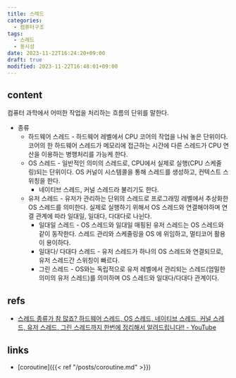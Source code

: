 ```yaml
---
title: 스레드
categories:
  - 컴퓨터구조
tags:
  - 스레드
  - 동시성
date: 2023-11-22T16:24:20+09:00
draft: true
modified: 2023-11-22T16:48:01+09:00
---
```


## content
컴퓨터 과학에서 어떠한 작업을 처리하는 흐름의 단위를 말한다.

- 종류
	- 하드웨어 스레드 - 하드웨어 레벨에서 CPU 코어의 작업을 나눠 놓은 단위이다. 코어의 한 하드웨어 스레드가 메모리에 접근하는 시간에 다른 스레드가 CPU 연산을 이용하는 병행처리를 가능케 한다.
	- OS 스레드 - 일반적인 의미의 스레드로, CPU에서 실제로 실행(CPU 스케줄링)되는 단위이다. OS 커널이 시스템콜을 통해 스레드를 생성하고, 컨텍스트 스위칭을 한다.
		- 네이티브 스레드, 커널 스레드라 불리기도 한다.
	- 유저 스레드 - 유저가 관리하는 단위의 스레드로 프로그래밍 레벨에서 추상화한 OS 스레드를 의미한다. 실제로 실행하기 위해서 OS 스레드와 연결해야하며 연결 관계에 따라 일대일, 일대다, 다대다로 나뉜다.
		- 일대일 스레드 - OS 스레드와 일대일 매핑된 유저 스레드는 OS 스레드와 같이 동작한다. 스레드 관리와 스케줄링을 OS 에 위임하고, 멀티코어 활용이 용이하다. 
		- 일대다/ 다대다 스레드 - 유저 스레드가 하나의 OS 스레드와 연결되므로, 유저 스레드간 스위칭이 빠르다. 
		- 그린 스레드 - OS와는 독립적으로 유저 레벨에서 관리되는 스레드(엄밀한 의미의 유저 스레드)를 의미하며 OS 스레드와 일대다/다대다 관계이다.


## refs
- [스레드 종류가 참 많죠? 하드웨어 스레드, OS 스레드, 네이티브 스레드, 커널 스레드, 유저 스레드, 그린 스레드까지 한번에 정리해서 알려드립니다!! - YouTube](https://www.youtube.com/watch?v=vorIqiLM7jc&t=24s&ab_channel=%EC%89%AC%EC%9A%B4%EC%BD%94%EB%93%9C)


## links
- [coroutine]({{< ref "/posts/coroutine.md" >}})
